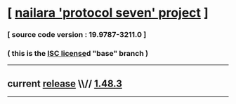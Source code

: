 
# [ [nailara 'protocol seven' project](http://src.nailara.net/) ]

### [ source code version : 19.9787-3211.0 ]

### ( this is the [ISC license](license)d "base" branch )
---
## current [release](https://github.com/anotherlink/nailara/releases) \\\\// [1.48.3](https://github.com/anotherlink/nailara/releases/tag/1.48.3)
---
